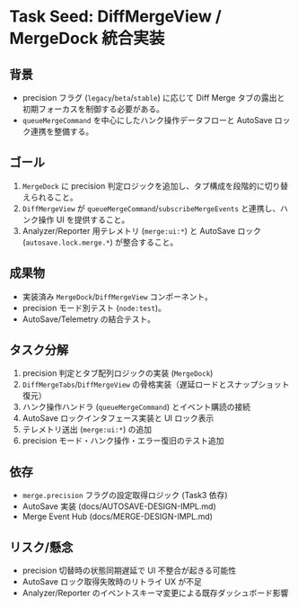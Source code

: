# Task Seed: DiffMergeView / MergeDock 統合実装

## 背景
- precision フラグ (`legacy`/`beta`/`stable`) に応じて Diff Merge タブの露出と初期フォーカスを制御する必要がある。
- `queueMergeCommand` を中心にしたハンク操作データフローと AutoSave ロック連携を整備する。

## ゴール
1. `MergeDock` に precision 判定ロジックを追加し、タブ構成を段階的に切り替えられること。
2. `DiffMergeView` が `queueMergeCommand`/`subscribeMergeEvents` と連携し、ハンク操作 UI を提供すること。
3. Analyzer/Reporter 用テレメトリ (`merge:ui:*`) と AutoSave ロック (`autosave.lock.merge.*`) が整合すること。

## 成果物
- 実装済み `MergeDock`/`DiffMergeView` コンポーネント。
- precision モード別テスト (`node:test`)。
- AutoSave/Telemetry の結合テスト。

## タスク分解
1. precision 判定とタブ配列ロジックの実装 (`MergeDock`)
2. `DiffMergeTabs`/`DiffMergeView` の骨格実装（遅延ロードとスナップショット復元）
3. ハンク操作ハンドラ (`queueMergeCommand`) とイベント購読の接続
4. AutoSave ロックインタフェース実装と UI ロック表示
5. テレメトリ送出 (`merge:ui:*`) の追加
6. precision モード・ハンク操作・エラー復旧のテスト追加

## 依存
- `merge.precision` フラグの設定取得ロジック (Task3 依存)
- AutoSave 実装 (docs/AUTOSAVE-DESIGN-IMPL.md)
- Merge Event Hub (docs/MERGE-DESIGN-IMPL.md)

## リスク/懸念
- precision 切替時の状態同期遅延で UI 不整合が起きる可能性
- AutoSave ロック取得失敗時のリトライ UX が不足
- Analyzer/Reporter のイベントスキーマ変更による既存ダッシュボード影響

